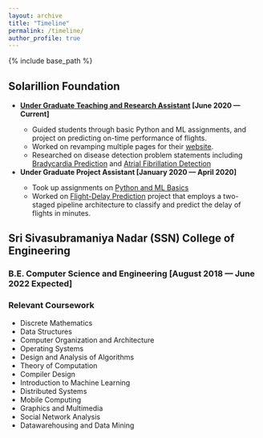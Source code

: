 ```yaml
---
layout: archive
title: "Timeline"
permalink: /timeline/
author_profile: true
---
```


{% include base_path %}

<h2>Solarillion Foundation</h2>
<ul>
<li style="font-weight: bold"><a href="https://www.solarillionfoundation.org/people/VishalNagarajan" target="_blank">Under Graduate Teaching and Research Assistant</a> [June 2020 &#8212; Current]</li>
    <ul>
    <li>Guided students through basic Python and ML assignments, and project on predicting on-time performance of flights.</li>
    <li>Worked on revamping multiple pages for their <a href="https://github.com/solarillion/solarillion.github.io" target="_blank">website</a>.</li>
    <li>Researched on disease detection problem statements including <a href="https://github.com/vishaln15/Bradycardia-Prediciton" target="_blank">Bradycardia Prediction</a> and <a href="https://github.com/vishaln15/OptimizedArrhythmiaDetection" target="_blank">Atrial Fibrillation Detection</a></li>
    </ul>
<li style="font-weight: bold">Under Graduate Project Assistant [January 2020 &#8212; April 2020]</li>
    <ul>
        <li>Took up assignments on <a href="https://github.com/vishaln15/SolarillionFoundation" target="_blank">Python and ML Basics</a></li>
        <li>Worked on <a href="https://github.com/vishaln15/Flight-Delay-Prediction" target="_blank">Flight-Delay Prediction</a> project that employs a two-staged pipeline architecture to classify and predict the delay of flights in minutes.</li>
    </ul>
</ul>
<h2>Sri Sivasubramaniya Nadar (SSN) College of Engineering</h2>
<h3>B.E. Computer Science and Engineering [August 2018 &#8212; June 2022 Expected]</h3>
<h3>Relevant Coursework</h3>
<ul>
    <li>Discrete Mathematics</li>
    <li>Data Structures</li>
    <li>Computer Organization and Architecture</li>
    <li>Operating Systems</li>
    <li>Design and Analysis of Algorithms</li>
    <li>Theory of Computation</li>
    <li>Compiler Design</li>
    <li>Introduction to Machine Learning</li>
    <li>Distributed Systems</li>
    <li>Mobile Computing</li>
    <li>Graphics and Multimedia</li>
    <li>Social Network Analysis</li>
    <li>Datawarehousing and Data Mining</li>
</ul>